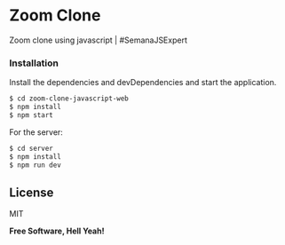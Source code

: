 # Zoom Clone 

Zoom clone using javascript | #SemanaJSExpert

### Installation

Install the dependencies and devDependencies and start the application.

```sh
$ cd zoom-clone-javascript-web
$ npm install
$ npm start
```

For the server:

```sh
$ cd server
$ npm install
$ npm run dev
```

License
----

MIT

**Free Software, Hell Yeah!**

